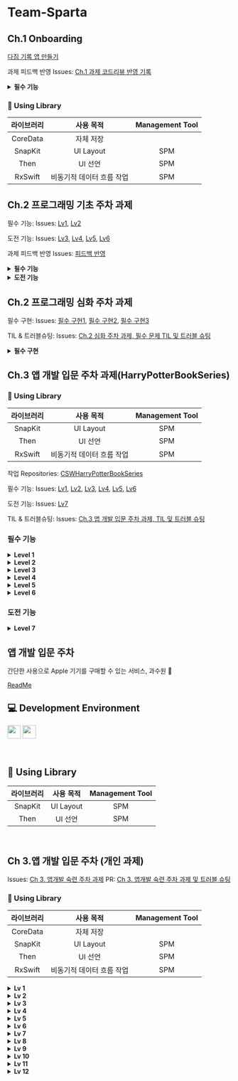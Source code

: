 # Team-Sparta

## Ch.1 Onboarding
[다짐 기록 앱 만들기](https://github.com/cjs1399/Team-Sparta/tree/main/Sparta)

과제 피드백 반영 Issues: [Ch.1 과제 코드리뷰 반영 기록](https://github.com/cjs1399/Team-Sparta/issues/15) 



<details>
<summary><b>필수 기능</b></summary>
<div markdown="1">
배경 이미지를 변경합니다.
앨범 이미지, 제목, 내용을 원하는 형태로 변경합니다.
저장하는 버튼을 만들고 카드의 형태로 저장되어 볼 수 있게 만듭니다.
저장한 카드를 자체적으로 저장하며 따로 열어볼 수 있도록 합니다.
</aside>
</div>
</details>


### 📖 Using Library

라이브러리 | 사용 목적 | Management Tool
:---------:|:----------:|:---------:
CoreData | 자체 저장 |
SnapKit | UI Layout | SPM
Then | UI 선언 | SPM
RxSwift | 비동기적 데이터 흐름 작업 | SPM


## Ch.2 프로그래밍 기초 주차 과제

필수 기능: Issues: [Lv1](https://github.com/cjs1399/Team-Sparta/issues/1), [Lv2](https://github.com/cjs1399/Team-Sparta/issues/2)

도전 기능: Issues: [Lv3](https://github.com/cjs1399/Team-Sparta/issues/3), [Lv4](https://github.com/cjs1399/Team-Sparta/issues/4), [Lv5](https://github.com/cjs1399/Team-Sparta/issues/5), [Lv6](https://github.com/cjs1399/Team-Sparta/issues/6)

과제 피드백 반영 Issues: [피드백 반영](https://github.com/cjs1399/Team-Sparta/issues/14)

<details>
<summary><b>필수 기능</b></summary>
<div markdown="1">
1에서 9까지의 서로 다른 임의의 수 3개를 정하고 맞추는 게임입니다.
정답은 랜덤으로 만들어지며, 정답을 맞히기 위해 3자릿수를 입력하고 힌트를 받습니다.
힌트는 야구 용어인 볼과 스트라이크입니다.
같은 자리에 같은 숫자가 있는 경우 스트라이크, 다른 자리에 있는 경우 볼입니다.
만약 올바르지 않은 입력값 (중복, 숫자 외의 다른 값, 3자리에 충족하지 않는 입력)을 입력할 경우 오류 문구를 나타냅니다.
</aside>
</div>
</details>

<details>
<summary><b>도전 기능</b></summary>
<div markdown="1">
정답이 되는 숫자를 0에서 9까지의 서로 다른 3자리의 숫자로 변경합니다 (단, 0이 맨 앞자리에 오는 것은 불가능합니다)
프로그램을 시작할 때 안내 문구를 보여주고, 선택할 수 있는 옵션을 만들어주세요.
옵션 중 게임 기록 보기의 기능은 완료한 게임들에 대해 시도 횟수를 보여줍니다.
게임을 종료할 경우 이전의 게임 기록들도 초기화해주세요
</aside>
</div>
</details>


## Ch.2 프로그래밍 심화 주차 과제

필수 구현: Issues: [필수 구현1](https://github.com/cjs1399/Team-Sparta/issues/7), [필수 구현2](https://github.com/cjs1399/Team-Sparta/issues/8), [필수 구현3](https://github.com/cjs1399/Team-Sparta/issues/9)

TIL & 트러블슈팅: Issues: [Ch.2 심화 주차 과제, 필수 문제 TIL 및 트러블 슈팅](https://github.com/cjs1399/Team-Sparta/issues/10) 

<details>
<summary><b>필수 구현</b></summary>
<div markdown="1">
두 개의 Int 값을 파라미터로 받고, 하나의 String 값을 반환하는 클로저를 설계해주세요.
 - 클로저 내부에서는 두 정수를 더한 후, "두 수의 합은 {합계} 입니다"라는 문자열을 반환합니다.
이 클로저를 상수 sum에 저장하고, 정확한 타입을 명시해주세요.
sum을 호출하는 코드를 작성해주세요. (파라미터로 전달하는 값은 임의로 선택)
위에서 정의한 sum과 동일한 타입의 클로저를 파라미터로 받고, 반환 값이 없는(void) 함수 calculate를 작성해주세요.
 -  calculate 함수 구현 내에서는 파라미터로 전달받은 클로저를 호출하는 코드를 포함해야합니다.
아래 forEach 문을 map 을 사용하는 코드로 변환해주세요.
    ```swift
    let numbers = [1, 2, 3, 4, 5]
    
    var result = [String]()
    
    for number in numbers {
      result.append(number)
    }
    ```
주어진 입력값을 고차함수를 체이닝하여 주어진 출력값이 나오도록 구현해주세요.
- 입력: [1, 2, 3, 4, 5, 6, 7, 8, 9, 10] - 타입: Array<Int>
- 출력: [”2”, “4”, “6”, “8”, “10”] - 타입: Array<String>
위에서 구현한 고차함수를 직접 구현해보세요
- 함수명: myMap, 파라미터: 배열[Int], 변환 클로저(Int) -> String, 반환 값: [String]
- 완성된 myMap 호출 예시
    ```swift
    let result = myMap([1, 2, 3, 4, 5]) {
      	String($0)
    }
    print(result) // ["1", "2", "3", "4", "5"]
    ```
  
Int 배열의 짝수번째 요소를 제거해서 반환하는 함수 `a` 를 작성해주세요.
- 테스트 입력: [1, 2, 3, 4, 5]
- 테스트 출력: [1, 3, 5]
String 배열의 짝수번째 요소를 제거해서 반환하는 함수 `b` 를 작성해주세요.
- 테스트 입력: [”가”, “나”, “다”, “라”, “마”]
- 테스트 출력: [”가”, “다”, ”마”]
위 두 함수를 하나의 함수로 대체할 수 있는 방법을 고민해보고, 함수 `c` 로 작성해주세요.
테스트 입력들을 넣고 호출하여 출력이 제대로 나오는지 작성해주세요.
- 테스트 입력: [1, 2, 3, 4, 5], [”가”, “나”, “다”, “라”, “마”]
- 테스트 출력: [1, 3, 5], [”가”, “다”, ”마”]
함수 `c` 를 기반으로 수정하여 함수 `d` 를 작성해주세요.
- 파라미터의 타입을 << 'Numeric 프로토콜'을 준수하는 타입의 요소를 가진 배열 >> 로 변경합니다.
</aside>
</div>
</details>

## Ch.3 앱 개발 입문 주차 과제(HarryPotterBookSeries)


### 📖 Using Library

라이브러리 | 사용 목적 | Management Tool
:---------:|:----------:|:---------:
SnapKit | UI Layout | SPM
Then | UI 선언 | SPM
RxSwift | 비동기적 데이터 흐름 작업 | SPM

작업 Repositories: [CSWHarryPotterBookSeries](https://github.com/nbcampMasterChapter3Team4/CSWHarryPotterBookSeries)

필수 기능: Issues: [Lv1](https://github.com/nbcampMasterChapter3Team4/CSWHarryPotterBookSeries/issues/2), [Lv2](https://github.com/nbcampMasterChapter3Team4/CSWHarryPotterBookSeries/issues/3), [Lv3](https://github.com/nbcampMasterChapter3Team4/CSWHarryPotterBookSeries/issues/4), [Lv4](https://github.com/nbcampMasterChapter3Team4/CSWHarryPotterBookSeries/issues/5), [Lv5](https://github.com/nbcampMasterChapter3Team4/CSWHarryPotterBookSeries/issues/6), [Lv6](https://github.com/nbcampMasterChapter3Team4/CSWHarryPotterBookSeries/issues/7)

도전 기능: Issues: [Lv7](https://github.com/nbcampMasterChapter3Team4/CSWHarryPotterBookSeries/issues/7)

TIL & 트러블슈팅: Issues: [Ch.3 앱 개발 입문 주차 과제, TIL 및 트러블 슈팅](https://github.com/cjs1399/Team-Sparta/issues/17) 

### 필수 기능
<details>
  <summary><b>Level 1</b></summary>
  <div markdown="1">
    <ul>
        <img width="100" src="https://github.com/user-attachments/assets/2fd59a87-e17b-4cf4-aa72-124c3b673b56" />
      <li>UILabel을 사용해서 책 제목을 표시하는 UILabel을 구현합니다.</li>
      <li>data.json파일에 있는 데이터 가져오기</li>
      <li>data.json에 있는 시리즈 전권에 대한 데이터 중 한 권 데이터를 UI에 표시합니다.</li>
      <li>전체 시리즈(총 7권) 중에 한 권의 데이터를 UI로 표시합니다.예를 들어 1권(시리즈 첫번째)인 경우 1, 3권(시리즈 세번째)인 경우 3을 표시합니다. </li>
      <li>Json 데이터에서 해리포터 시리즈 첫번째 제목인 Harry Potter and the Philosopher’s Stone 을 표시합니다.</li>
      <li>책 제목 밑에 시리즈 순서를 표시합니다. </li>
      <li>이후 도전 구현으로 해리포터 시리즈 7권의 책에 대해서 모두 확인할 수 있도록 구현합니다.</li>
      <li>지금 필수 구현에서는 하나의 숫자만 표시합니다.</li>
      <li>superView와 safeArea를 고려하여 제약 조건을 설정합니다.</li>
      <li>책 제목: leading, trailing = superView 로 부터 20 떨어지도록 세팅, top = safeArea 로 부터 10씩 떨어지도록 세팅</li>
      <li>시리즈 순서: leading, trailing = superView 로 부터 20 이상 떨어지도록 세팅, top = 책 제목으로부터 16 떨어지도록 세팅</li>
    </ul>
  </div>
</details>
<details>
  <summary><b>Level 2</b></summary>
  <div markdown="1">
    <ul>
      <img width="100" src="https://github.com/user-attachments/assets/625bafba-6053-4e97-a19d-c45ee0d113c2" />
      <li>책 정보 영역을UIStackView 를 최대한 사용해 이미지와 텍스트를 사진과 같이 구성해보세요.</li>
      <li>책 정보 영역은 이 영역을 의미합니다.</li>
      <img width="150" src="https://github.com/user-attachments/assets/103a6155-a68b-4db3-a638-17af4bd26e2b" />
      <li>DataService.loadBooks()를 통해 Json 데이터를 가지고 오기 실패한 경우 Alert 창으로 에러의 원인을 사용자에게 알립니다.</li>
      <li>책 표지 이미지 속성 width = 100, height : width 비율은 1:1.5, contentMode는 어떤걸로 하면 좋을지 고민해보세요.</li>
      <li>책 제목 속성 Font = 시스템 볼드체, 사이즈 20, 색상 black</li>
      <li>저자 속성 타이틀(*Author*) 속성, Font = 시스템 볼드체, 사이즈 16, 색상 black, 저자(*J. K. Rowling*) 속성, Font = 사이즈 18, 색상 darkGray</li>
      <li>출간일 속성 타이틀(*Released*) 속성, Font = 시스템 볼드체, 사이즈 14, 색상 black, 출간일(June 26, 1997) 속성, Font = 사이즈 14, 색상 gray, `1998-07-02` 형태로 되어있는 Json 데이터를 변형하여 `June 26, 1997` 형태로 표시</li>
      <li>페이지 속성 타이틀(Pages) 속성, Font = 시스템 볼드체, 사이즈 14, 색상 black, 페이지 수(223) 속성, Font = 사이즈 14, 색상 gray.</li>
      <li>저자, 출간일, 페이지 수 속성 타이틀(Author)과 저자(J. K. Rowling) 사이 간격 8, 타이틀(Released)과 출간일(June 26, 1997) 사이 간격 8, 타이틀(Pages)과 페이지 수(*223*) 사이 간격 8</li>
      <li>AutoLayout  leading, trailing = safeArea에서 5만큼씩 떨어지도록 세팅, 책 정보 영역이 시리즈 순서 영역 하단에 위치, 시리즈 순서는 하기의 사진을 의미합니다. 이 외의 다른 부분은 자유롭게 구현합니다.</li>
      <img width="65"src="https://github.com/user-attachments/assets/0fd20e2b-c99e-4216-ac7e-4f19e2d8a96f" />
    </ul>
  </div>
</details>

<details>
  <summary><b>Level 3</b></summary>
  <div markdown="1">
    <ul>
      <img width="100" src="https://github.com/user-attachments/assets/59f46511-30a1-460f-88b6-04fafb51e422" />
      <li>UIStackView 와 UILabel을 사용해서 Dedication과 Summary 를 우외 같이 구성해보세요.</li>
      <li>Dedication과 Summary 영역은 이 부분을 의미합니다.</li>
      <img width="150" src="https://github.com/user-attachments/assets/2e0150f3-a77f-41c8-8fa7-2feb7fa32fff" />
      <li>Dedication 속성: 타이틀(Dedication) 속성, Font = 시스템 볼드체, 사이즈 18, 색상 black, 헌정사 내용 속성 Font = 사이즈 14, 색상 darkGray</li>
      <li>Summary 속성 타이틀(Summary) 속성 Font = 시스템 볼드체, 사이즈 18, 색상 black, 요약 속성, Font = 사이즈 14, 색상 darkGray</li>
      <li>Autolayout: Dedication 영역 top = 책 정보 영역과 24 떨어져 있도록 세팅 leading, trailing = superView와 20씩 떨어지도록 세팅 타이틀(Dedication)과 헌정사(내용) 사이 간격 8</li>
      <li>Summary 영역 top = Dedication 영역과 24만큼 떨어져 있도록 세팅 leading, trailing = superView와 20씩 떨어지도록 세팅, 타이틀(Summary)과 요약(내용) 사이 간격 8</li>
    </ul>
  </div>
</details>

<details>
  <summary><b>Level 4</b></summary>
  <div markdown="1">
<aside>
🧑🏻‍💻 `UIScrollView` 를 추가하여 스크롤할 수 있도록 구현한 후 목차(Chapters)를 왼쪽과 같이 구성해보세요.

- **스크롤 속성**
    - 책 제목과 시리즈 순서는 화면 상단에 고정
        - ‘책 제목과 시리즈 순서’는 이 부분을 의미합니다.
            

![Image](https://github.com/user-attachments/assets/030686bf-8439-4395-a53f-b527703054e3)
            
   - 책 정보(책 표지, 책 제목, 저자, 출간일, 페이지수) 영역부터 목차(Chapters)까지 스크롤 가능하도록 구현
   - 스크롤 바가 보이지 않도록 구현
- 목차 속성
    - `UIScrollView` 안에 `UIStackView`를 추가하고 해당 `UIStackView`안에`UILabel` 추가하여 구현
        - 전체적인 포함 관계:
        `UIScrollView` 안에 `UIStackView` 안에 `UILabel`들어 있는 구조
    - 각 챕터 사이 간격은 8
    - 타이틀(*Chapters*) 속성
        - Font = 시스템 볼드체, 사이즈 18, 색상 black
    - 목차 속성
        - Font = 사이즈 14, 색상 darkGray
- **Autolayout**
    - 목차 영역의 `top` = Summary 영역과 24만큼 떨어져 있도록 세팅
    - `leading`, `trailing` = superView와 20씩 떨어지도록 세팅
    - 타이틀(*Chapters*)과 첫번째 챕터 사이 간격 8
</aside>
  </div>
</details>

<details>
  <summary><b>Level 5</b></summary>
  <div markdown="1">
<aside>
🧑🏻‍💻 Summary 접기/더보기 기능을 구현해보세요.

- 글자수가 450자 이상인 경우 `…` 말줄임표 표시 및 `더보기` 버튼 표시
    - 참고로, 2권(시리즈 두번째)의 요약 내용은 글자수가 450자 미만이므로 더보기 버튼이 표시되지 않아야 합니다.
- `더보기` 버튼을 누르면 요약 텍스트 전체가 표시되고 `더보기` 버튼은 `접기` 버튼으로 변경
- 더보기/접기 상태를 저장해 앱을 종료했다가 다시 실행했을 때에도 마지막 상태를 기억하여 표시
    - `더보기` 버튼을 눌러 Summary를 펼친 상태로 앱을 종료했다면, 앱을 다시 실행했을 때 펼쳐진 상태로 표시되어 있습니다.
    반대로 `접기`버튼을 눌러 접은 상태로 종료했다면 앱 종료 후 다시 실행했을 때 접은 상태로 표시되어 있습니다.
</aside>
  </div>
</details>

<details>
  <summary><b>Level 6</b></summary>
  <div markdown="1">
<aside>
🧑🏻‍💻 시리즈 전체(7권) 순서 중 원하는 권수의 책 정보를 볼 수 있도록 왼쪽과 같이 구현해보세요.

- 전체 데이터는 `data.json`에 있으며 시리즈 순서대로 데이터가 제공됩니다.
- 시리즈 순서 버튼을 누르면 아래 부분의 데이터가 업데이트 되어야 합니다.
    - 화면 상단에 있는 책 제목도 함께 변경
        
        ![Image](https://github.com/user-attachments/assets/07dd6b89-92c0-47ca-bfbd-6117de4cff18)
        
    - 책 정보 영역: 책표지 이미지, 책제목, 저자, 출간일, 페이지수
        

        ![Image](https://github.com/user-attachments/assets/b1f66b02-0551-426c-86d7-4f60712de4af)

        
    - 헌정사(Dedication)
        

        ![Image](https://github.com/user-attachments/assets/4c971356-d10f-4e6b-b307-1208fe9bed0c)

        
    - 요약(Summary)
        

        ![Image](https://github.com/user-attachments/assets/de1f7954-12cb-4eac-bc96-ffaede620a24)

        
    - 목차(Chapters)
        

        ![Image](https://github.com/user-attachments/assets/49cad509-f1b2-4701-9d97-ea87633482f2)

        
- level 5에서 시리즈 권별로 더보기/접기 상태를 저장하는 기능을 잘 구현했다면, 각 시리즈 권별 마지막 더보기/접기 상태를 기억하고 있어야 합니다.
    - ‘시리즈 순서’는 이 view를 의미합니다.

        ![Image](https://github.com/user-attachments/assets/e7ae78a5-05e7-44c1-bae9-b00fea479c84)

</aside>

  </div>
</details>

### 도전 기능

<details>
  <summary><b>Level 7</b></summary>
  <div markdown="1">
<aside>
🧑🏻‍💻 iOS 16.0과 호환 가능한 iPhone 모델(SE 2세대, 16 Pro Max 등)의 다양한 디바이스 지원과 Portrait 모드/ Landscape 모드를 대응하여 왼쪽과 같이 구현해보세요.

- iOS 16.0 호환 모델 확인: [https://support.apple.com/ko-kr/guide/iphone/iphe3fa5df43/16.0/ios/16.0](https://support.apple.com/ko-kr/guide/iphone/iphe3fa5df43/18.0/ios/18.0)
- iOS 16 이상 모든 버전을 지원할 수 있도록 구현
- Portrait 모드와 Landscape 모드 대응
- 콘텐츠가 노치나 다이나믹 아일랜드 영역에 가려지지 않도록 구현해보세요.
- Autolayout이 제대로 구현되어있지 않다면 콘솔창에 Autolayout 관련 경고 메시지가 출력됩니다. 디바이스 방향을 바꾸더라도 (Portrait 모드 ↔ Landscape 모드) 콘솔창에 Autolayout 관련 경고 메시지가 뜨지 않도록 구현해보세요.
</aside>
</div>
</details>



## 앱 개발 입문 주차
간단한 사용으로 Apple 기기를 구매할 수 있는 서비스, 과수원 🍎

[ReadMe](https://github.com/nbcampMasterChapter3Team4/TeamProject/edit/main/README.md)

## 💻 Development Environment

<img src ="https://img.shields.io/badge/Xcode-16.2-blue?logo=xcode" height="30"> <img src ="https://img.shields.io/badge/iOS-16.0-white.svg" height="30">

<br>

## 📖 Using Library

라이브러리 | 사용 목적 | Management Tool
:---------:|:----------:|:---------:
SnapKit | UI Layout | SPM
Then | UI 선언 | SPM

<br>



## Ch 3.앱 개발 입문 주차 (개인 과제)

Issues: [Ch 3. 앱개발 숙련 주차 과제](https://github.com/cjs1399/Team-Sparta/issues/18)
PR: [Ch 3. 앱개발 숙련 주차 과제 및 트러블 슈팅](https://github.com/cjs1399/Team-Sparta/pull/19)

### 📖 Using Library

라이브러리 | 사용 목적 | Management Tool
:---------:|:----------:|:---------:
CoreData | 자체 저장 |
SnapKit | UI Layout | SPM
Then | UI 선언 | SPM
RxSwift | 비동기적 데이터 흐름 작업 | SPM


<details>
<summary><b>Lv 1</b></summary>
<div markdown="1">
🧑🏻‍💻 Level 1 - 메인 UI 기초 작업 + 데이터 불러오기

- `UILabel`, `UITableView`, 을 이용해서 기본적인 UI 를 구성합니다.
- Cell 의 높이는 자유롭게 지정합니다.
- 외부 Open API를 통해 실시간 환율 데이터를 불러오고 UI(테이블 뷰)에 반영해보세요.
- 사용 API: GET https://open.er-api.com/v6/latest/USD
    - url의 마지막 경로가 기준이 되는 통화. /USD 로 조회시 1달러 기준으로 다른 통화 환율이 표시됨.
    KRW로 바꾸어서 요청을 보내면 1원 기준으로 다른 통화 환율이 표시됨
- 응답 데이터를 `Codable`을 사용해 파싱하고, `ViewModel` 또는 `DataService`에서 관리합니다.
- 파싱한 데이터를 테이블 뷰에 표시합니다.
    - 소수점 4자리까지만 표시합니다
- 데이터가 없는 경우 "데이터를 불러올 수 없습니다" `Alert` 표시
</div>
</details>

<details>
<summary><b>Lv 2</b></summary>
<div markdown="1">
<aside>
🧑🏻‍💻 Level2 - 메인 화면 구성

- 메인 화면을 구성하고 환율 데이터를 표시할 기본 UI를 구성해보세요.
- `UISearchBar`와 `UITableView`를 SnapKit을 활용해 구성합니다.
- 셀에는 다음 정보를 포함합니다:
    - 통화 코드 (예: KRW)
    - 국가명 (예: 대한민국)
    - 환율 값 (예: 1466.12)
- 오토레이아웃을 포함한 UI 디버깅 상황 중 Xcode 툴을 사용하여 문제 정의 + 문제 해결한 사례에 대해 그 해결 과정에 대해 기록합니다(1개 이상 필수)
</aside>
</div>
</details>
<details>
<summary><b>Lv 3</b></summary>
<div markdown="1">
<aside>
🧑🏻‍💻 Level 3 - 필터링 기능 구현

- 통화 코드 또는 국가명을 검색할 수 있는 필터링 기능을 구현해보세요.
- 검색결과가 없을 경우 "검색 결과 없음" 표시
- 검색어가 비어있으면 전체 리스트 노출
</aside>
</div>
</details>
<details>
<summary><b>Lv 4</b></summary>
<div markdown="1">
<aside>
🧑🏻‍💻 Level 4 - 환율 계산기로 이동

- 테이블 셀을 클릭했을 때, 환율 계산기로 이동하는 기능을 구현합니다.
- `UINavigationController.pushViewController()`를 사용하여 화면 전환
- 계산기 화면 구성 요소:
    - 통화 코드 및 국가 이름 레이블
    - 입력 필드 (`UITextField`)
    - 변환 버튼 (`UIButton`)
    - 결과 표시 (`UILabel`)
</aside>
</div>
</details>
<details>
<summary><b>Lv 5</b></summary>
<div markdown="1">
<aside>
🧑🏻‍💻 Level 5 - 입력한 금액 실시간 반영

- 환율 계산기 화면에서 입력한 금액을 실시간으로 환산하는 기능을 구현해보세요.
    - 방법 1
        - https://open.er-api.com/v6/latest/USD api를 동일하게 사용해서 특정 currency의 환율을 가져와서 계산
    - 방법 2
        - 환율 정보 화면에서 이미 api를 호출했으므로, 셀에 있는 환율 정보를 가지고 계산기 화면에서 활용
- 잘못된 입력값(빈칸, 숫자 아님 등)은 `Alert` 처리
    - 빈칸일 경우 : 금액을 입력해주세요
    - 숫자 아닐 경우 : 올바른 숫자를 입력해주세요
- 결과값은 소수점 둘째자리로 반올림하여 표시
</aside>
</div>
</details>
<details>
<summary><b>Lv 6</b></summary>
<div markdown="1">
🧑🏻‍💻 Level 6 - MVVM 패턴을 도입하여 View와 로직을 분리

- ViewModel에서 API 호출, 필터링, 환율 계산 등의 로직 처리
- ViewController는 ViewModel의 데이터를 바인딩하고 UI만 담당
- ViewModel은 아래의 ViewModelProtocol을 채택하여 구현
- ViewController에서 ViewModel의 State를 클로저로 바인딩
</div>
</details>
<details>
<summary><b>Lv 7</b></summary>
<div markdown="1">
<aside>
🧑🏻‍💻 Level 7 - 즐겨찾기 기능 상단 고정

- 즐겨찾기(⭐️) 기능을 추가해, 즐겨찾은 통화를 리스트 상단에 고정해보세요.
- 셀 우측에 ⭐ / ☆ 버튼 추가
    - 이미지 이름 : star.fill / star
- 클릭 시 해당 통화 코드가 `CoreData`에 저장/삭제됨
- 리스트 출력 시 즐겨찾기 데이터를 먼저 상단에 배치
    - 즐겨찾기된 데이터도 알파벳 오름차순 정렬이 되어야 함
- 즐겨찾기 상태에 따라 ⭐ / ☆ UI를 다르게 표시
</aside>
</div>
</details>
<details>
<summary><b>Lv 8</b></summary>
<div markdown="1">
<aside>
🧑🏻‍💻 Level 8 - 상승 🔼 하락 🔽  여부 표시

- 환율 데이터를 캐싱하고, 이전 데이터와 비교해 상승 🔼 / 하락 🔽 여부를 표시해보세요.
- 앱 실행 시 이전 데이터를 `CoreData`에서 로드
- 새 데이터를 받아오면 이전 값과 비교 후 방향 아이콘 표시
- 아이콘 표시 기준:
    - `abs(new - old) > 0.01` 일때 상승/하락 아이콘 표시
    - `abs(new - old) <= 0.01` 일때는 아이콘 표시하지 않기(아이콘의 너비만큼 여백으로 처리하여 환율 숫자의 우측이 정렬되도록 함)
</aside>
</div>
</details>

<details>
<summary><b>Lv 9</b></summary>
<div markdown="1">
<aside>
🧑🏻‍💻 Level 9 - 다크모드 구현

- 다크모드 UI를 구현해보세요.
- 시스템 색상`label`, `systemBackground`, `secondaryLabel`등을 사용하여 자동으로 다크모드에 대응합니다.
- 또는 Asset Catalog에서 Any/Dark 색상 설정을 활용할 수 있습니다.
</aside>
</div>
</details>
<details>
<summary><b>Lv 10</b></summary>
<div markdown="1">
<aside>
🧑🏻‍💻 Level 10 - 앱 상태 저장 및 복원

- 사용자가 마지막으로 본 화면 정보를 CoreData에 저장합니다.
- 앱을 재시작하면 환율 리스트 화면, 환율 계산기 화면 중 마지막으로 본 화면으로 이동합니다
    - 환율 계산기 화면은 어떤 통화에 대한 계산기 화면인지까지만 이동하고 입력 숫자, 결과값은 저장하지 않습니다
    - 환율 계산기 화면에서의 환율은 coreData에 저장된 환율을 가져옵니다
- `AppDelegate` 혹은 `SceneDelegate` 를 이용합니다
</aside>
</div>
</details>
<details>
<summary><b>Lv 11</b></summary>
<div markdown="1">
Level 11 -  메모리 이슈 디버깅 및 개선 경험 문서화
</div>
</details>
<details>
<summary><b>Lv 12</b></summary>
<div markdown="1">
Level 12 -  Clean Architecture 적용
</div>
</details>
